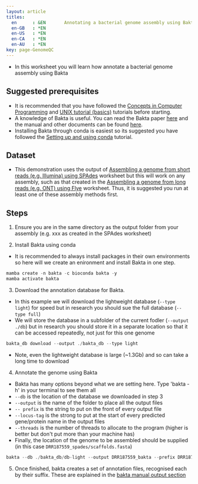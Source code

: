 ```yaml
---
layout: article
titles:
  en      : &EN       Annotating a bacterial genome assembly using Bakta
  en-GB   : *EN
  en-US   : *EN
  en-CA   : *EN
  en-AU   : *EN
key: page-GenomeQC
---
```


*	In this worksheet you will learn how annotate a bacterial genome assembly using Bakta

## Suggested prerequisites
* It is recommended that you have followed the [Concepts in Computer Programming](https://conmeehan.github.io/PathogenDataCourse/ConceptsInComputerProgramming) and [UNIX tutorial (basics)](https://conmeehan.github.io/UNIXtutorial) tutorials before starting.
* A knowledge of Bakta is useful. You can read the Bakta paper [here](https://www.microbiologyresearch.org/content/journal/mgen/10.1099/mgen.0.000685) and the manual and other documents can be found [here](https://github.com/oschwengers/bakta). 
* Installing Bakta through conda is easiest so its suggested you have followed the [Setting up and using conda](https://conmeehan.github.io/PathogenDataCourse/CondaInstallAndUse) tutorial.



## Dataset
*	This demonstration uses the output of [Assembling a genome from short reads (e.g. Illumina) using SPAdes](https://conmeehan.github.io/PathogenDataCourse/Worksheets/GenomeAssembly_SPAdes) worksheet but this will work on any assembly, such as that created in the [Assembling a genome from long reads (e.g. ONT) using Flye](https://conmeehan.github.io/PathogenDataCourse/Worksheets/GenomeAssembly_Flye) worksheet. Thus, it is suggested you run at least one of these assembly methods first. 

## Steps
1. Ensure you are in the same directory as the output folder from your assembly (e.g. xxx as created in the SPAdes worksheet)

2. Install Bakta using conda
  * It is recommended to always install packages in their own environments so here will we create an enironment and install Bakta in one step. 
```c
mamba create -n bakta -c bioconda bakta -y
mamba activate bakta
```

3. Download the annotation database for Bakta.
* In this example we will download the lightweight database (`--type light`) for speed but in research you should sue the full database (`--type full`)
* We will store the database in a subfolder of the current fodler (`--output ./db`) but in research you should store it in a separate location so that it can be accessed repeatedly, not just for this one genome
```c
bakta_db download --output ./bakta_db --type light
```  
* Note, even the lightweight database is large (~1.3Gb) and so can take a long time to download

4. Annotate the genome using Bakta
* Bakta has many options beyond what we are setting here. Type 'bakta -h' in your terminal to see them all
* `--db` is the location of the database we downloaded in step 3
* `--output` is the name of the folder to place all the output files
* `-- prefix` is the string to put on the front of every output file
* `--locus-tag` is the strong to put at the start of every predicted gene/protein name in the output files
* `--threads` is the number of threads to allocate to the program (higher is better but don't put more than your machine has)
* Finally, the location of the genome to be assembled should be supplied (in this case `DRR187559_spades/scaffolds.fasta`) 
```c
bakta --db ./bakta_db/db-light --output DRR187559_bakta --prefix DRR187559 --locus-tag ID --threads 7 DRR187559_spades/scaffolds.fasta
```

5. Once finished, bakta creates a set of annotation files, recognised each by their suffix. These are explained in the [bakta manual output section](https://github.com/oschwengers/bakta#output)

